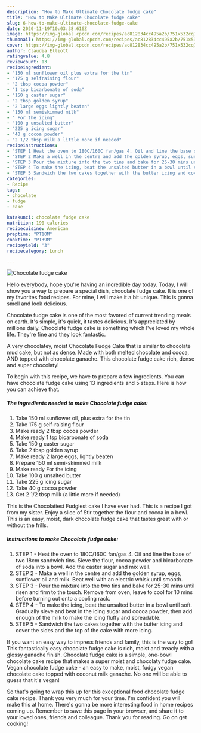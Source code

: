 ```yaml
---
description: "How to Make Ultimate Chocolate fudge cake"
title: "How to Make Ultimate Chocolate fudge cake"
slug: 6-how-to-make-ultimate-chocolate-fudge-cake
date: 2020-11-19T10:03:38.616Z
image: https://img-global.cpcdn.com/recipes/ac812834cc495a2b/751x532cq70/chocolate-fudge-cake-recipe-main-photo.jpg
thumbnail: https://img-global.cpcdn.com/recipes/ac812834cc495a2b/751x532cq70/chocolate-fudge-cake-recipe-main-photo.jpg
cover: https://img-global.cpcdn.com/recipes/ac812834cc495a2b/751x532cq70/chocolate-fudge-cake-recipe-main-photo.jpg
author: Claudia Elliott
ratingvalue: 4.8
reviewcount: 13
recipeingredient:
- "150 ml sunflower oil plus extra for the tin"
- "175 g selfraising flour"
- "2 tbsp cocoa powder"
- "1 tsp bicarbonate of soda"
- "150 g caster sugar"
- "2 tbsp golden syrup"
- "2 large eggs lightly beaten"
- "150 ml semiskimmed milk"
- " For the icing"
- "100 g unsalted butter"
- "225 g icing sugar"
- "40 g cocoa powder"
- "2 1/2 tbsp milk a little more if needed"
recipeinstructions:
- "STEP 1 Heat the oven to 180C/160C fan/gas 4. Oil and line the base of two 18cm sandwich tins. Sieve the flour, cocoa powder and bicarbonate of soda into a bowl. Add the caster sugar and mix well."
- "STEP 2 Make a well in the centre and add the golden syrup, eggs, sunflower oil and milk. Beat well with an electric whisk until smooth."
- "STEP 3 Pour the mixture into the two tins and bake for 25-30 mins until risen and firm to the touch. Remove from oven, leave to cool for 10 mins before turning out onto a cooling rack."
- "STEP 4 To make the icing, beat the unsalted butter in a bowl until soft. Gradually sieve and beat in the icing sugar and cocoa powder, then add enough of the milk to make the icing fluffy and spreadable."
- "STEP 5 Sandwich the two cakes together with the butter icing and cover the sides and the top of the cake with more icing."
categories:
- Recipe
tags:
- chocolate
- fudge
- cake

katakunci: chocolate fudge cake 
nutrition: 190 calories
recipecuisine: American
preptime: "PT10M"
cooktime: "PT39M"
recipeyield: "3"
recipecategory: Lunch

---
```



![Chocolate fudge cake](https://img-global.cpcdn.com/recipes/ac812834cc495a2b/751x532cq70/chocolate-fudge-cake-recipe-main-photo.jpg)

Hello everybody, hope you're having an incredible day today. Today, I will show you a way to prepare a special dish, chocolate fudge cake. It is one of my favorites food recipes. For mine, I will make it a bit unique. This is gonna smell and look delicious.

Chocolate fudge cake is one of the most favored of current trending meals on earth. It's simple, it's quick, it tastes delicious. It's appreciated by millions daily. Chocolate fudge cake is something which I've loved my whole life. They're fine and they look fantastic.

A very chocolatey, moist Chocolate Fudge Cake that is similar to chocolate mud cake, but not as dense. Made with both melted chocolate and cocoa, AND topped with chocolate ganache. This chocolate fudge cake rich, dense and super chocolaty!


To begin with this recipe, we have to prepare a few ingredients. You can have chocolate fudge cake using 13 ingredients and 5 steps. Here is how you can achieve that.

<!--inarticleads1-->

##### The ingredients needed to make Chocolate fudge cake:

1. Take 150 ml sunflower oil, plus extra for the tin
1. Take 175 g self-raising flour
1. Make ready 2 tbsp cocoa powder
1. Make ready 1 tsp bicarbonate of soda
1. Take 150 g caster sugar
1. Take 2 tbsp golden syrup
1. Make ready 2 large eggs, lightly beaten
1. Prepare 150 ml semi-skimmed milk
1. Make ready  For the icing
1. Take 100 g unsalted butter
1. Take 225 g icing sugar
1. Take 40 g cocoa powder
1. Get 2 1/2 tbsp milk (a little more if needed)


This is the Chocolatiest Fudgiest cake I have ever had. This is a recipe I got from my sister. Enjoy a slice of Stir together the flour and cocoa in a bowl. This is an easy, moist, dark chocolate fudge cake that tastes great with or without the frills. 

<!--inarticleads2-->

##### Instructions to make Chocolate fudge cake:

1. STEP 1 - Heat the oven to 180C/160C fan/gas 4. Oil and line the base of two 18cm sandwich tins. Sieve the flour, cocoa powder and bicarbonate of soda into a bowl. Add the caster sugar and mix well.
1. STEP 2 - Make a well in the centre and add the golden syrup, eggs, sunflower oil and milk. Beat well with an electric whisk until smooth.
1. STEP 3 - Pour the mixture into the two tins and bake for 25-30 mins until risen and firm to the touch. Remove from oven, leave to cool for 10 mins before turning out onto a cooling rack.
1. STEP 4 - To make the icing, beat the unsalted butter in a bowl until soft. Gradually sieve and beat in the icing sugar and cocoa powder, then add enough of the milk to make the icing fluffy and spreadable.
1. STEP 5 - Sandwich the two cakes together with the butter icing and cover the sides and the top of the cake with more icing.


If you want an easy way to impress friends and family, this is the way to go! This fantastically easy chocolate fudge cake is rich, moist and treacly with a glossy ganache finish. Chocolate fudge cake is a simple, one-bowl chocolate cake recipe that makes a super moist and chocolaty fudge cake. Vegan chocolate fudge cake - an easy to make, moist, fudgy vegan chocolate cake topped with coconut milk ganache. No one will be able to guess that it&#39;s vegan! 

So that's going to wrap this up for this exceptional food chocolate fudge cake recipe. Thank you very much for your time. I'm confident you will make this at home. There's gonna be more interesting food in home recipes coming up. Remember to save this page in your browser, and share it to your loved ones, friends and colleague. Thank you for reading. Go on get cooking!
